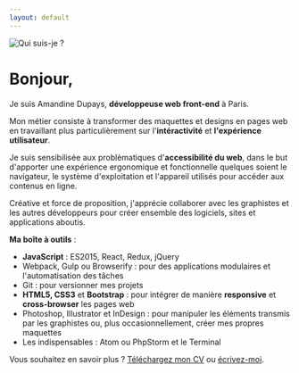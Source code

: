```yaml
---
layout: default
---
```


<div class="container-fluid">
  <div class="row">
    <div class="col-md-12 icons">
      <img src="{{ '/img/about.png' | prepend: site.url }}" data-toggle="tooltip" data-placement="right" title="Qui suis-je ?">
    </div>
  </div>
  <div class="row">
    <div class="col-md-12">
      <h1>Bonjour,</h1>
      <p>
        Je suis Amandine Dupays, <strong>développeuse web front-end</strong> à Paris.
      </p>
      <p>
        Mon métier consiste à transformer des maquettes et designs en pages web en travaillant plus particulièrement sur l'<strong>intéractivité</strong> et <strong>l'expérience utilisateur</strong>.
      </p>
      <p>
        Je suis sensibilisée aux problèmatiques d'<strong>accessibilité du web</strong>, dans le but d'apporter une expérience ergonomique et fonctionnelle quelques soient le navigateur, le système d'exploitation et l'appareil utilisés pour accéder aux contenus en ligne.
      </p>
      <p>
      Créative et force de proposition, j'apprécie collaborer avec les graphistes et les autres développeurs pour créer ensemble des logiciels, sites et applications aboutis.
      </p>
      <p>
        <strong>Ma boîte à outils</strong> :
        <ul>
          <li><strong>JavaScript</strong> : ES2015, React, Redux, jQuery</li>
          <li>Webpack, Gulp ou Browserify : pour des applications modulaires et l'automatisation des tâches</li>
          <li>Git : pour versionner mes projets</li>
          <li><strong>HTML5, CSS3</strong> et <strong>Bootstrap</strong> : pour intégrer de manière <strong>responsive</strong> et <strong>cross-browser</strong> les pages web</li>
          <li>Photoshop, Illustrator et InDesign : pour manipuler les éléments transmis par les graphistes ou, plus occasionnellement, créer mes propres maquettes</li>
          <li>Les indispensables : Atom ou PhpStorm et le Terminal</li>
        </ul>
      </p>
      <p>
        Vous souhaitez en savoir plus ? <a href="{{ "/assets/cv-amandine-dupays.pdf/" | prepend: site.url }}" target="_blank">Téléchargez mon CV</a> ou <a href="{{ "/contact/" | prepend: site.url }}">écrivez-moi</a>.
      </p>
    </div>
  </div>
</div>

